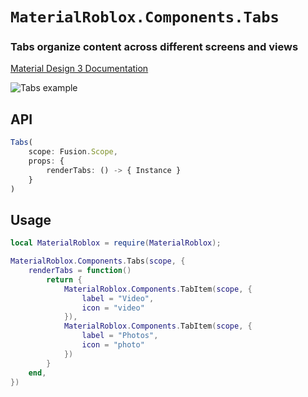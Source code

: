 # `MaterialRoblox.Components.Tabs`
### Tabs organize content across different screens and views
[Material Design 3 Documentation](https://m3.material.io/components/tabs/overview)

![Tabs example](https://firebasestorage.googleapis.com/v0/b/design-spec/o/projects%2Fgoogle-material-3%2Fimages%2Fm2k0hhto-1.png?alt=media&token=faff99ee-2899-443c-af57-12c65d59fbff)

## API
```typescript
Tabs(
	scope: Fusion.Scope,
	props: {
		renderTabs: () -> { Instance }
	}
)
```

## Usage
```lua
local MaterialRoblox = require(MaterialRoblox);

MaterialRoblox.Components.Tabs(scope, {
    renderTabs = function()
		return {
			MaterialRoblox.Components.TabItem(scope, {
				label = "Video",
				icon = "video"
			}),
			MaterialRoblox.Components.TabItem(scope, {
				label = "Photos",
				icon = "photo"
			})
		}
	end,
})
```